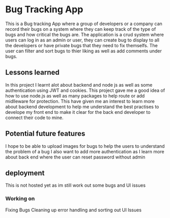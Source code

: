 # Bug Tracking App
 This is a Bug tracking App where a group of developers or a company can record their bugs on a system where they can keep track of the type of bugs and how critical the bugs are. The application is a crud system where users can log in as an admin or user, they can create bug to display to all the developers or have private bugs that they need to fix themselfs. The user can filter and sort bugs to thier liking as well as add comments under bugs.

## Lessons learned
In this project I learnt alot about backend and node js as well as some authentication using JWT and cookies. This project gave me a good idea of how to use node.js as well as many packages to help route or add midlleware for protection. This have given me an interest to learn more about backend development to help me understand the best practises to develope my front end to make it clear for the back end developer to connect their code to mine.

## Potential future features
I hope to be able to upload images for bugs to help the users to understand the problem of a bug
I also want to add more authentication as I learn more about back end where the user can reset password without admin


## deployment
This is not hosted yet as im still work out some bugs and UI issues

### Working on
Fixing Bugs
Cleaning up error handling
and sorting out UI Issues


